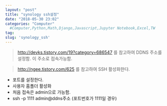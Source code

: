 ```yaml
---
layout: "post"
title: "synology ssh설정"
date: "2018-05-30 23:02"
categories: "Computer"
  #Computer,Python,Math,Django,Javascript,Jupyter Notebook,Excel,TW
tag:
slug: 'synology_ssh'
---
```


  > http://devks.tistory.com/19?category=686547
  를 참고하여 DDNS 주소를 설정함. 이 주소로 접속가능함.

  > http://ngee.tistory.com/625
  를 참고하여 SSH 활성화한다.
  - 포트를 설정한다.
  - 사용자 홈폴더 활성화
  - 처음 접속은 admin으로 가능함.
  - ssh -p 1111 admin@ddns주소
  (포트번호가 1111일 경우)
